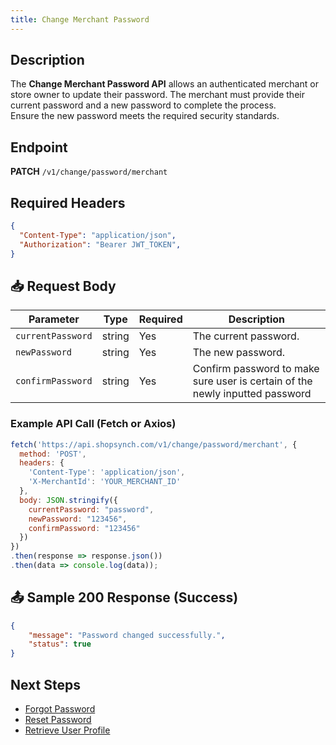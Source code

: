 ```yaml
---
title: Change Merchant Password
---
```


##  Description
The **Change Merchant Password API** allows an authenticated merchant or store owner to update their password. The merchant must provide their current password and a new password to complete the process. <br> 
Ensure the new password meets the required security standards.


##  Endpoint
**PATCH** `/v1/change/password/merchant`

##  Required Headers
```json
{
  "Content-Type": "application/json",
  "Authorization": "Bearer JWT_TOKEN",
}
```

## 📥 Request Body
| Parameter  | Type   | Required | Description |
|-----------|--------|----------|-------------|
| `currentPassword`   | string | Yes      | The current password. |
| `newPassword`| string | Yes      | The new password. |
| `confirmPassword`| string | Yes      | Confirm password to make sure user is certain of the newly inputted password |

### Example API Call (Fetch or Axios)
```javascript
fetch('https://api.shopsynch.com/v1/change/password/merchant', {
  method: 'POST',
  headers: {
    'Content-Type': 'application/json',
    'X-MerchantId': 'YOUR_MERCHANT_ID'
  },
  body: JSON.stringify({
    currentPassword: "password",
    newPassword: "123456",
    confirmPassword: "123456"
  })
})
.then(response => response.json())
.then(data => console.log(data));
```

## 📤 Sample 200 Response (Success)
```json
{
    "message": "Password changed successfully.",
    "status": true
}
```


##  Next Steps
- [Forgot Password](./forgot-password.md)
- [Reset Password](./reset-password.md)
- [Retrieve User Profile](./user-profile.md)
